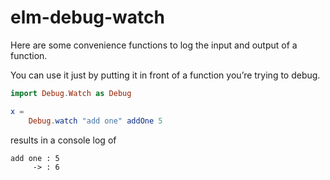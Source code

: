 # elm-debug-watch

Here are some convenience functions to log the input and output of a function.

You can use it just by putting it in front of a function you’re trying to debug.

```elm
import Debug.Watch as Debug

x =
    Debug.watch "add one" addOne 5

```

results in a console log of

```console
add one : 5
     -> : 6
```